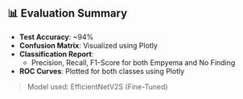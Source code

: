 ## 📊 Evaluation Summary

- **Test Accuracy**: ~94%
- **Confusion Matrix**: Visualized using Plotly
- **Classification Report**:
  - Precision, Recall, F1-Score for both Empyema and No Finding
- **ROC Curves**: Plotted for both classes using Plotly

> Model used: EfficientNetV2S (Fine-Tuned)
